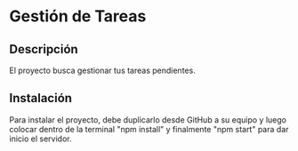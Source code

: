 # Gestión de Tareas

## Descripción
El proyecto busca gestionar tus tareas pendientes.

## Instalación
Para instalar el proyecto, debe duplicarlo desde GitHub a su equipo y luego colocar dentro de la terminal "npm install" y finalmente "npm start" para dar inicio el servidor.


